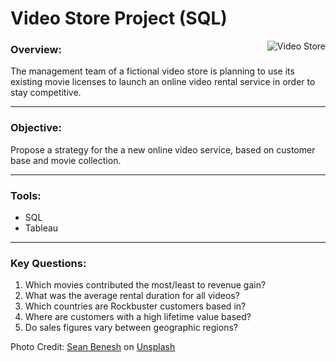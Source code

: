 # Video Store Project (SQL)

<img align="right" src="https://user-images.githubusercontent.com/98825216/157320837-5dd59ff2-8a2c-4b3d-94ee-a43d1cebbdb1.jpg" alt="Video Store">

### Overview:
The management team of a fictional video store is planning to use its existing movie licenses to launch an online video rental service in order to stay competitive. 
___

### Objective:
Propose a strategy for the a new online video service, based on customer base and movie collection.
_____

### Tools:
* SQL
* Tableau
______________

### Key Questions:
1. Which movies contributed the most/least to revenue gain? 
2. What was the average rental duration for all videos? 
3. Which countries are Rockbuster customers based in? 
4. Where are customers with a high lifetime value based? 
5. Do sales figures vary between geographic regions? 

Photo Credit: <a href="https://unsplash.com/@seanbenesh?utm_source=unsplash&utm_medium=referral&utm_content=creditCopyText">Sean Benesh</a> on <a href="https://unsplash.com/s/photos/video-store?utm_source=unsplash&utm_medium=referral&utm_content=creditCopyText">Unsplash</a>
  
